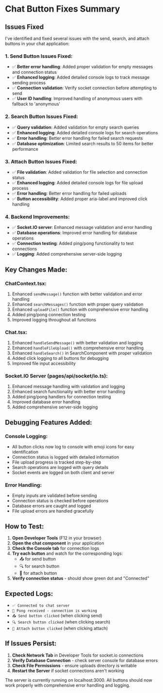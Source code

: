 # Chat Button Fixes Summary

## Issues Fixed

I've identified and fixed several issues with the send, search, and attach buttons in your chat application:

### 1. Send Button Issues Fixed:
- ✅ **Better error handling**: Added proper validation for empty messages and connection status
- ✅ **Enhanced logging**: Added detailed console logs to track message sending process
- ✅ **Connection validation**: Verify socket connection before attempting to send
- ✅ **User ID handling**: Improved handling of anonymous users with fallback to 'anonymous'

### 2. Search Button Issues Fixed:
- ✅ **Query validation**: Added validation for empty search queries
- ✅ **Enhanced logging**: Added detailed console logs for search operations
- ✅ **Error handling**: Better error handling for failed search requests
- ✅ **Database optimization**: Limited search results to 50 items for better performance

### 3. Attach Button Issues Fixed:
- ✅ **File validation**: Added validation for file selection and connection status
- ✅ **Enhanced logging**: Added detailed console logs for file upload process
- ✅ **Error handling**: Better error handling for failed uploads
- ✅ **Button accessibility**: Added proper aria-label and improved click handling

### 4. Backend Improvements:
- ✅ **Socket.IO server**: Enhanced message validation and error handling
- ✅ **Database operations**: Improved error handling for database operations
- ✅ **Connection testing**: Added ping/pong functionality to test connections
- ✅ **Logging**: Added comprehensive server-side logging

## Key Changes Made:

### ChatContext.tsx:
1. Enhanced `sendMessage()` function with better validation and error handling
2. Enhanced `searchMessages()` function with proper query validation
3. Enhanced `uploadFile()` function with comprehensive error handling
4. Added ping/pong connection testing
5. Improved logging throughout all functions

### Chat.tsx:
1. Enhanced `handleSendMessage()` with better validation and logging
2. Enhanced `handleFileUpload()` with comprehensive error handling
3. Enhanced `handleSearch()` in SearchComponent with proper validation
4. Added click logging to all buttons for debugging
5. Improved file input accessibility

### Socket.IO Server (pages/api/socket/io.ts):
1. Enhanced message handling with validation and logging
2. Enhanced search functionality with better error handling
3. Added ping/pong handlers for connection testing
4. Improved database error handling
5. Added comprehensive server-side logging

## Debugging Features Added:

### Console Logging:
- All button clicks now log to console with emoji icons for easy identification
- Connection status is logged with detailed information
- File upload progress is tracked step-by-step
- Search operations are logged with query details
- Socket events are logged on both client and server

### Error Handling:
- Empty inputs are validated before sending
- Connection status is checked before operations
- Database errors are caught and logged
- File upload errors are handled gracefully

## How to Test:

1. **Open Developer Tools** (F12 in your browser)
2. **Open the chat component** in your application
3. **Check the Console tab** for connection logs
4. **Try each button** and watch for the corresponding logs:
   - 📤 for send button
   - 🔍 for search button  
   - 📎 for attach button
5. **Verify connection status** - should show green dot and "Connected"

## Expected Logs:
- `✅ Connected to chat server`
- `🏓 Pong received - connection is working`
- `📤 Send button clicked` (when clicking send)
- `🔍 Search button clicked` (when clicking search)
- `📎 Attach button clicked` (when clicking attach)

## If Issues Persist:

1. **Check Network Tab** in Developer Tools for socket.io connections
2. **Verify Database Connection** - check server console for database errors
3. **Check File Permissions** - ensure uploads directory is writable
4. **Restart the Server** if socket connections aren't working

The server is currently running on localhost:3000. All buttons should now work properly with comprehensive error handling and logging.
